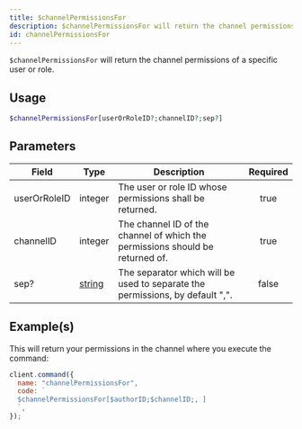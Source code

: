 ```yaml
---
title: $channelPermissionsFor
description: $channelPermissionsFor will return the channel permissions of a specific user or role.
id: channelPermissionsFor
---
```


`$channelPermissionsFor` will return the channel permissions of a specific user or role.

## Usage

```php
$channelPermissionsFor[userOrRoleID?;channelID?;sep?]
```

## Parameters

| Field        | Type                                                                                              | Description                                                                   | Required |
| ------------ | ------------------------------------------------------------------------------------------------- | ----------------------------------------------------------------------------- | :------: |
| userOrRoleID | integer                                                                                           | The user or role ID whose permissions shall be returned.                      |   true   |
| channelID    | integer                                                                                           | The channel ID of the channel of which the permissions should be returned of. |   true   |
| sep?         | [string](https://developer.mozilla.org/en-US/docs/Web/JavaScript/Reference/Global_Objects/String) | The separator which will be used to separate the permissions, by default ",". |  false   |

## Example(s)

This will return your permissions in the channel where you execute the command:

```javascript
client.command({
  name: "channelPermissionsFor",
  code: `
  $channelPermissionsFor[$authorID;$channelID;, ]
  `,
});
```
